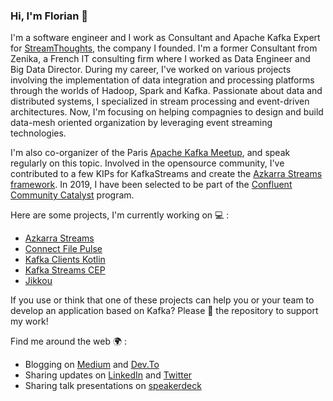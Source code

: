 ### Hi, I'm Florian 👋


I'm a software engineer and I work as Consultant and Apache Kafka Expert for [StreamThoughts](https://streamthoughts.io), the company I founded. I'm a former Consultant from Zenika, a French IT consulting firm where I worked as Data Engineer and Big Data Director. During my career, I've worked on various projects involving the implementation of data integration and processing platforms through the worlds of Hadoop, Spark and Kafka. Passionate about data and distributed systems, I specialized in stream processing and event-driven architectures. Now, I'm focusing on helping compagnies to design and build data-mesh oriented organization by leveraging event streaming technologies.

I'm also co-organizer of the Paris [Apache Kafka Meetup](https://www.meetup.com/fr-FR/Paris-Apache-Kafka-Meetup/), and speak regularly on this topic. 
Involved in the opensource community, I've contributed to a few KIPs for KafkaStreams and create the [Azkarra Streams framework](https://www.azkarrastreams.io/).
In 2019, I have been selected to be part of the [Confluent Community Catalyst](https://www.confluent.io/nominate/) program.

Here are some projects, I'm currently working on 💻 : 
 - [Azkarra Streams](https://www.azkarrastreams.io/)
 - [Connect File Pulse](https://github.com/streamthoughts/kafka-connect-file-pulse)
 - [Kafka Clients Kotlin](https://github.com/streamthoughts/kafka-clients-kotlin)
 - [Kafka Streams CEP](https://github.com/fhussonnois/kafkastreams-cep)
 - [Jikkou](https://github.com/streamthoughts/jikkou)
 
If you use or think that one of these projects can help you or your team to develop an application based on Kafka? Please 🌟 the repository to support my work!

Find me around the web 🌍 :
 - Blogging on [Medium](https://medium.com/@fhussonnois) and [Dev.To](https://dev.to/fhussonnois)
 - Sharing updates on [LinkedIn](https://www.linkedin.com/in/florian-hussonnois/) and [Twitter](https://twitter.com/fhussonnois)
 - Sharing talk presentations on [speakerdeck](https://speakerdeck.com/fhussonnois)
 
<!--
**fhussonnois/fhussonnois** is a ✨ _special_ ✨ repository because its `README.md` (this file) appears on your GitHub profile.

